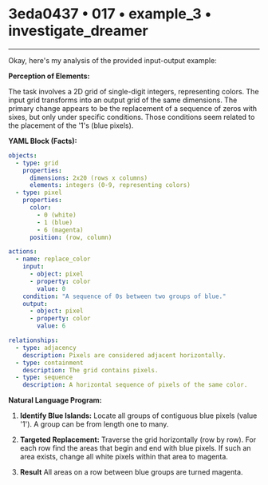 # 3eda0437 • 017 • example_3 • investigate_dreamer

---
Okay, here's my analysis of the provided input-output example:

**Perception of Elements:**

The task involves a 2D grid of single-digit integers, representing colors. The input grid transforms into an output grid of the same dimensions. The primary change appears to be the replacement of a sequence of zeros with sixes, but only under specific conditions. Those conditions seem related to the placement of the '1's (blue pixels).

**YAML Block (Facts):**



```yaml
objects:
  - type: grid
    properties:
      dimensions: 2x20 (rows x columns)
      elements: integers (0-9, representing colors)
  - type: pixel
    properties:
      color:
        - 0 (white)
        - 1 (blue)
        - 6 (magenta)
      position: (row, column)

actions:
  - name: replace_color
    input:
      - object: pixel
      - property: color
        value: 0
    condition: "A sequence of 0s between two groups of blue."
    output:
      - object: pixel
      - property: color
        value: 6

relationships:
  - type: adjacency
    description: Pixels are considered adjacent horizontally.
  - type: containment
    description: The grid contains pixels.
  - type: sequence
    description: A horizontal sequence of pixels of the same color.
```



**Natural Language Program:**

1.  **Identify Blue Islands:** Locate all groups of contiguous blue pixels (value '1'). A group can be from length one to many.

2.  **Targeted Replacement:** Traverse the grid horizontally (row by row). For each row find the areas that begin and end with blue pixels. If such an area exists, change all white pixels within that area to magenta.

3. **Result** All areas on a row between blue groups are turned magenta.


